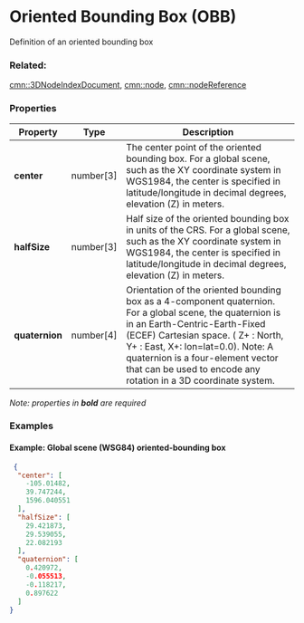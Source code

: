 # Oriented Bounding Box (OBB)

Definition of an oriented bounding box

### Related:

[cmn::3DNodeIndexDocument](3DNodeIndexDocument.cmn.md), [cmn::node](node.cmn.md), [cmn::nodeReference](nodeReference.cmn.md)
### Properties

| Property | Type | Description |
| --- | --- | --- |
| **center** | number[3] | The center point of the oriented bounding box. For a global scene, such as the XY coordinate system in WGS1984, the center is specified in latitude/longitude in decimal degrees, elevation (Z) in meters. |
| **halfSize** | number[3] | Half size of the oriented bounding box in units of the CRS. For a global scene, such as the XY coordinate system in WGS1984, the center is specified in latitude/longitude in decimal degrees, elevation (Z) in meters. |
| **quaternion** | number[4] | Orientation of the oriented bounding box as a 4-component quaternion. For a global scene, the quaternion is in an Earth-Centric-Earth-Fixed (ECEF) Cartesian space. ( Z+ : North, Y+ : East, X+: lon=lat=0.0). Note: A quaternion is a four-element vector that can be used to encode any rotation in a 3D coordinate system. |

*Note: properties in **bold** are required*

### Examples 

#### Example: Global scene (WSG84) oriented-bounding box 

```json
 {
  "center": [
    -105.01482,
    39.747244,
    1596.040551
  ],
  "halfSize": [
    29.421873,
    29.539055,
    22.082193
  ],
  "quaternion": [
    0.420972,
    -0.055513,
    -0.118217,
    0.897622
  ]
} 
```

